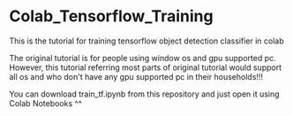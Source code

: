 # Colab_Tensorflow_Training
This is the tutorial for training tensorflow object detection classifier in colab 

The original tutorial is for people using window os and gpu supported pc. However, this tutorial referring most parts of original tutorial would support all os and who don't have any gpu supported pc in their households!!!

You can download train_tf.ipynb from this repository and just open it using Colab Notebooks ^^

